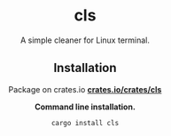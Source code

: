 <div align="center">
 
# cls
A simple cleaner for Linux terminal.


## Installation


Package on crates.io **[crates.io/crates/cls](https://crates.io/crates/cls)**


**Command line installation.**

```fix
cargo install cls
```
</div>
